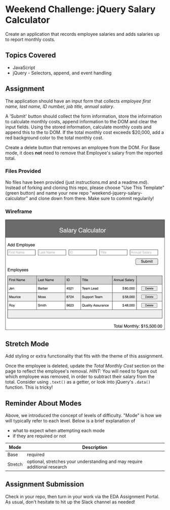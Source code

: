 # Weekend Challenge: jQuery Salary Calculator
Create an application that records employee salaries and adds salaries up to report monthly costs. 

## Topics Covered
- JavaScript
- jQuery - Selectors, append, and event handling

## Assignment

The application should have an input form that collects _employee first name, last name, ID number, job title, annual salary_.

A 'Submit' button should collect the form information, store the information to calculate monthly costs, append information to the DOM and clear the input fields. Using the stored information, calculate monthly costs and append this to the to DOM. If the total monthly cost exceeds $20,000, add a red background color to the total monthly cost.

Create a delete button that removes an employee from the DOM. For Base mode, it does **not** need to remove that Employee's salary from the reported total.

### Files Provided
No files have been provided (just instructions.md and a readme.md). Instead of forking and cloning this repo, please choose "Use This Template" (green button) and name your new repo "weekend-jquery-salary-calculator" and clone down from there. Make sure to commit regularily!

### Wireframe

![Wireframe](salary-calc-wireframe.png)

## Stretch Mode

Add styling or extra functionality that fits with the theme of this assignment.

Once the employee is deleted, update the _Total Monthly Cost_ section on the page to reflect the employee's removal. _HINT:_ You will need to figure out which employee was removed, in order to subtract their salary from the total. Consider using `.text()` as a getter, or look into jQuery's `.data()` function. This is tricky! 

## Reminder About Modes

Above, we introduced the concept of levels of difficulty. "Mode" is how we will typically refer to each level. Below is a brief explanation of

* what to expect when attempting each mode
* if they are required or not

Mode | Description
--- | ---
Base | required
Stretch | optional, stretches your understanding and may require additional research

## Assignment Submission
Check in your repo, then turn in your work via the EDA Assignment Portal. As usual, don't hesitate to hit up the Slack channel as needed!
